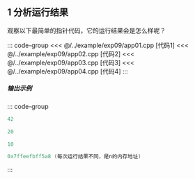 ## 1 分析运行结果

观察以下最简单的指针代码，它的运行结果会是怎么样呢？

::: code-group
<<< @/../example/exp09/app01.cpp [代码1]
<<< @/../example/exp09/app02.cpp [代码2]
<<< @/../example/exp09/app03.cpp [代码3]
<<< @/../example/exp09/app04.cpp [代码4]
:::

##### 输出示例
<PasswordProtected>

::: code-group

```powershell [结果1]
42
```

```powershell [结果2]
20
```

```powershell [结果3]
10
```

```powershell [结果4]
0x7ffeefbff5a8 (每次运行结果不同，是n的内存地址)
```
:::

</PasswordProtected>
